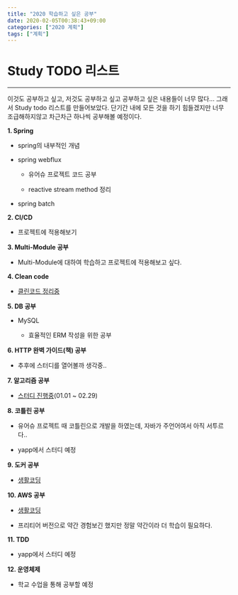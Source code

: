 ```yaml
---
title: "2020 학습하고 싶은 공부"
date: 2020-02-05T00:38:43+09:00
categories: ["2020 계획"]
tags: ["계획"]
---
```


# Study TODO 리스트
***

이것도 공부하고 싶고, 저것도 공부하고 싶고 공부하고 싶은 내용들이 너무 많다... 그래서 Study todo 리스트를 만들어보았다. 단기간 내에 모든 것을 하기 힘들겠지만 너무 조급해하지않고 차근차근 하나씩 공부해볼 예정이다.

**1. Spring**

- spring의 내부적인 개념

- spring webflux

  - 유어슈 프로젝트 코드 공부

  - reactive stream method 정리

- spring batch

**2. CI/CD**

- 프로젝트에 적용해보기

**3. Multi-Module 공부**

- Multi-Module에 대하여 학습하고 프로젝트에 적용해보고 싶다.

**4. Clean code**

- [클린코드 정리중](https://chlalstjd430.github.io/categories/%ED%81%B4%EB%A6%B0%EC%BD%94%EB%93%9C/)

**5. DB 공부**

- MySQL

  - 효율적인 ERM 작성을 위한 공부

**6. HTTP 완벽 가이드(책) 공부**

- 추후에 스터디를 열어볼까 생각중..

**7. 알고리즘 공부**

- [스터디 진행중](https://www.acmicpc.net/group/6984)(01.01 ~ 02.29)

**8. 코틀린 공부**

- 유어슈 프로젝트 때 코틀린으로 개발을 하였는데, 자바가 주언어여서 아직 서투르다..

- yapp에서 스터디 예정

**9. 도커 공부**

- [생활코딩](https://opentutorials.org/course/128/8657)

**10. AWS 공부**

- [생활코딩](https://opentutorials.org/course/2717)

- 프리티어 버전으로 약간 경험보긴 했지만 정말 약간이라 더 학습이 필요하다.

**11. TDD**

- yapp에서 스터디 예정

**12. 운영체제**

- 학교 수업을 통해 공부할 예정
